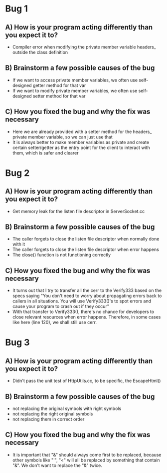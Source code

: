# Bug 1

## A) How is your program acting differently than you expect it to?
- Compiler error when modifying the private member variable headers_ outside the class definition

## B) Brainstorm a few possible causes of the bug
- If we want to access private member variables, we often use self-designed getter method for that var
- If we want to modify private member variables, we often use self-designed setter method for that var

## C) How you fixed the bug and why the fix was necessary
- Here we are already provided with a setter method for the headers_ private member variable, so we can just use that
- It is always better to make member variables as private and create certain setter/getter as the entry point for the client to interact with them, which is safer and clearer


# Bug 2

## A) How is your program acting differently than you expect it to?
- Get memory leak for the listen file descriptor in ServerSocket.cc

## B) Brainstorm a few possible causes of the bug
- The caller forgets to close the listen file descriptor when normally done with it
- The caller forgets to close the listen file descriptor when error happens
- The close() function is not functioning correctly

## C) How you fixed the bug and why the fix was necessary
- It turns out that I try to transfer all the cerr to the Verify333 based on the specs saying "You don't need to worry about propagating errors back to callers in all situations. You will use Verify333()'s to spot errors and cause your program to crash out if they occur"
- With that transfer to Verify333(), there's no chance for developers to close relevant resources when error happens. Therefore, in some cases like here (line 120), we shall still use cerr. 


# Bug 3

## A) How is your program acting differently than you expect it to?
- Didn't pass the unit test of HttpUtils.cc, to be specific, the EscapeHtml()

## B) Brainstorm a few possible causes of the bug
- not replacing the original symbols with right symbols
- not replacing the right original symbols
- not replacing them in correct order

## C) How you fixed the bug and why the fix was necessary
- It is important that "&" should always come first to be replaced, because other symbols like "\'", "<" will all be replaced by something that contain "&". We don't want to replace the "&" twice.
